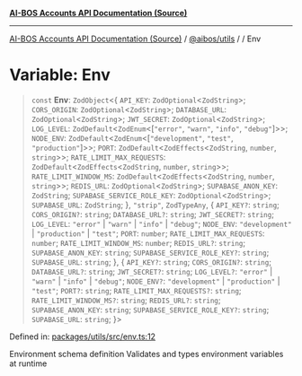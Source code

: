 [**AI-BOS Accounts API Documentation (Source)**](../../../README.md)

***

[AI-BOS Accounts API Documentation (Source)](../../../README.md) / [@aibos/utils](../README.md) / [](../README.md) / Env

# Variable: Env

> `const` **Env**: `ZodObject`\<\{ `API_KEY`: `ZodOptional`\<`ZodString`\>; `CORS_ORIGIN`: `ZodOptional`\<`ZodString`\>; `DATABASE_URL`: `ZodOptional`\<`ZodString`\>; `JWT_SECRET`: `ZodOptional`\<`ZodString`\>; `LOG_LEVEL`: `ZodDefault`\<`ZodEnum`\<\[`"error"`, `"warn"`, `"info"`, `"debug"`\]\>\>; `NODE_ENV`: `ZodDefault`\<`ZodEnum`\<\[`"development"`, `"test"`, `"production"`\]\>\>; `PORT`: `ZodDefault`\<`ZodEffects`\<`ZodString`, `number`, `string`\>\>; `RATE_LIMIT_MAX_REQUESTS`: `ZodDefault`\<`ZodEffects`\<`ZodString`, `number`, `string`\>\>; `RATE_LIMIT_WINDOW_MS`: `ZodDefault`\<`ZodEffects`\<`ZodString`, `number`, `string`\>\>; `REDIS_URL`: `ZodOptional`\<`ZodString`\>; `SUPABASE_ANON_KEY`: `ZodString`; `SUPABASE_SERVICE_ROLE_KEY`: `ZodOptional`\<`ZodString`\>; `SUPABASE_URL`: `ZodString`; \}, `"strip"`, `ZodTypeAny`, \{ `API_KEY?`: `string`; `CORS_ORIGIN?`: `string`; `DATABASE_URL?`: `string`; `JWT_SECRET?`: `string`; `LOG_LEVEL`: `"error"` \| `"warn"` \| `"info"` \| `"debug"`; `NODE_ENV`: `"development"` \| `"production"` \| `"test"`; `PORT`: `number`; `RATE_LIMIT_MAX_REQUESTS`: `number`; `RATE_LIMIT_WINDOW_MS`: `number`; `REDIS_URL?`: `string`; `SUPABASE_ANON_KEY`: `string`; `SUPABASE_SERVICE_ROLE_KEY?`: `string`; `SUPABASE_URL`: `string`; \}, \{ `API_KEY?`: `string`; `CORS_ORIGIN?`: `string`; `DATABASE_URL?`: `string`; `JWT_SECRET?`: `string`; `LOG_LEVEL?`: `"error"` \| `"warn"` \| `"info"` \| `"debug"`; `NODE_ENV?`: `"development"` \| `"production"` \| `"test"`; `PORT?`: `string`; `RATE_LIMIT_MAX_REQUESTS?`: `string`; `RATE_LIMIT_WINDOW_MS?`: `string`; `REDIS_URL?`: `string`; `SUPABASE_ANON_KEY`: `string`; `SUPABASE_SERVICE_ROLE_KEY?`: `string`; `SUPABASE_URL`: `string`; \}\>

Defined in: [packages/utils/src/env.ts:12](https://github.com/pohlai88/accounts/blob/48103fb36d28b2b9bfb33472b6de2f719773cde9/packages/utils/src/env.ts#L12)

Environment schema definition
Validates and types environment variables at runtime
